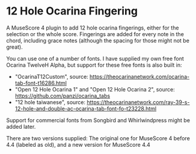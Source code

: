 # 12 Hole Ocarina Fingering
A MuseScore 4 plugin to add 12 hole ocarina fingerings, either for the selection or the whole score.
Fingerings are added for every note in the chord, including grace notes (although the spacing for those might not be great).

You can use one of a number of fonts. I have supplied my own free font Ocarina TwelveH Alpha, but support for these free fonts is also built in:
- "OcarinaT12Custom", source: https://theocarinanetwork.com/ocarina-tab-font-t16286.html
- "Open 12 Hole Ocarina 1" and "Open 12 Hole Ocarina 2", source: https://github.com/panzi/ocarina_tabs
- "12 hole taiwanese", source: https://theocarinanetwork.com/ray-39-s-12-hole-and-double-ac-ocarina-tab-font-fo-t23228.html

Support for commercial fonts from Songbird and Whirlwindpress might be added later.

There are two versions supplied: The original one for MuseScore 4 before 4.4 (labeled as old), and a new version for MuseScore 4.4